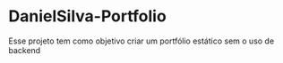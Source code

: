# DanielSilva-Portfolio
Esse projeto tem como objetivo criar um portfólio estático sem o uso de backend
